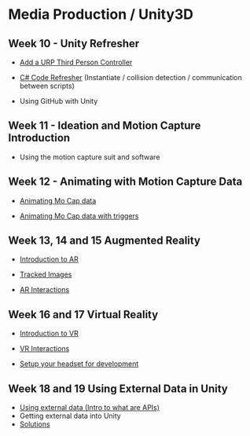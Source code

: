 # Media Production / Unity3D

## Week 10 -  Unity Refresher

 - [Add a URP Third Person Controller](https://uwetom.github.io/media-production-worksheets/wk10-unity-refresher/) 
 
 - [C# Code Refresher](https://uwetom.github.io/media-production-worksheets/wk10-unity-refresher/code-refresher.html) (Instantiate / collision detection / communication between scripts)
 - Using GitHub with Unity

## Week 11 - Ideation and Motion Capture Introduction
- Using the motion capture suit and software
 
## Week 12 - Animating with Motion Capture Data

- [Animating Mo Cap data](https://uwetom.github.io/media-production-worksheets/wk12-animating-mocap-data/)

- [Animating Mo Cap data with triggers](https://uwetom.github.io/media-production-worksheets/wk12-animating-mocap-data/triggers.html)

## Week 13, 14 and 15 Augmented Reality

- [Introduction to AR](https://uwetom.github.io/media-production-worksheets/wk13-unity-ar-introduction/)
- [Tracked Images](https://uwetom.github.io/media-production-worksheets/wk13-unity-ar-introduction/worksheet2.html)

- [AR Interactions](https://uwetom.github.io/media-production-worksheets/wk14-unity-ar-interactions/)

## Week 16 and 17 Virtual Reality

 - [Introduction to VR](https://uwetom.github.io/media-production-worksheets/wk17-vr-introduction)
 
- [VR Interactions](https://uwetom.github.io/media-production-worksheets/wk18-more-vr)

- [Setup your headset for development](https://uwetom.github.io/media-production-worksheets/wk18b-setup-headset)

## Week 18 and 19 Using External Data in Unity

 - [Using external data (Intro to what are APIs)](https://uwetom.github.io/media-production-worksheets/wk15-using-external-data/)
 - Getting external data into Unity
 - [Solutions](https://uwetom.github.io/media-production-worksheets/wk15-using-external-data/api-solutions.html)

<!--stackedit_data:
eyJoaXN0b3J5IjpbLTEwOTYyMDg5MjEsMTIyMTA3MzQyMSwtMj
A1NjcxNTA1NCwxMjM0NjI1MDA1LDEwMjI3MDcyNzUsNjU4NDQy
NDMsLTgzMzI4ODMyXX0=
-->